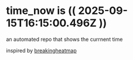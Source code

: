 # time_now is (( 2025-09-15T16:15:00.496Z ))

an automated repo that shows the currnent time

inspired by [breakingheatmap](https://github.com/breakingheatmap/breakingheatmap)